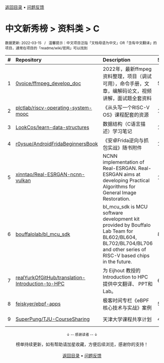 <a href="https://github.com/GrowingGit/GitHub-Chinese-Top-Charts#github中文排行榜">返回目录</a> • <a href="/content/docs/feedback.md">问题反馈</a>

# 中文新秀榜 > 资料类 > C
<sub>数据更新: 2022-03-15&nbsp;&nbsp;&nbsp;/&nbsp;&nbsp;&nbsp;温馨提示：中文项目泛指「文档母语为中文」OR「含有中文翻译」的项目，通常在项目的「readme/wiki/官网」可以找到</sub>

|#|Repository|Description|Stars|Updated|Created|
|:-|:-|:-|:-|:-|:-|
|1|[0voice/ffmpeg_develop_doc](https://github.com/0voice/ffmpeg_develop_doc)|2022年，最新ffmpeg资料整理，项目（调试可用），命令手册，文章，编解码论文，视频讲解，面试题全套资料|553|2022-01-15|2022-01-04|
|2|[plctlab/riscv-operating-system-mooc](https://github.com/plctlab/riscv-operating-system-mooc)|《从头写一个RISC-V OS》课程配套的资源|198|2022-01-27|2021-03-22|
|3|[LookCos/learn-data-structures](https://github.com/LookCos/learn-data-structures)|数据结构（C语言描述）学习笔记|173|2022-03-12|2021-10-09|
|4|[r0ysue/AndroidFridaBeginnersBook](https://github.com/r0ysue/AndroidFridaBeginnersBook)|《安卓Frida逆向与抓包实战》随书附件|171|2021-10-15|2021-04-26|
|5|[xinntao/Real-ESRGAN-ncnn-vulkan](https://github.com/xinntao/Real-ESRGAN-ncnn-vulkan)|NCNN implementation of Real-ESRGAN. Real-ESRGAN aims at developing Practical Algorithms for General Image Restoration.|134|2022-03-04|2021-07-31|
|6|[bouffalolab/bl_mcu_sdk](https://github.com/bouffalolab/bl_mcu_sdk)|bl_mcu_sdk is MCU software development kit provided by Bouffalo Lab Team for BL602/BL604, BL702/BL704/BL706 and other series of  RISC-V based chips in the future.|86|2022-03-01|2021-04-27|
|7|[realYurkOfGitHub/translation-Introduction-to-HPC](https://github.com/realYurkOfGitHub/translation-Introduction-to-HPC)|为 Eijhout 教授的Introduction to HPC提供中文翻译、 PPT和Lab。|67|2022-01-15|2021-10-18|
|8|[feiskyer/ebpf-apps](https://github.com/feiskyer/ebpf-apps)|极客时间专栏《eBPF 核心技术与实战》案例|56|2022-02-26|2021-11-01|
|9|[SuperPung/TJU-CourseSharing](https://github.com/SuperPung/TJU-CourseSharing)|天津大学课程共享计划|49|2021-12-26|2021-07-01|

<div align="center">
    <p><sub>↓ -- 感谢读者 -- ↓</sub></p>
    榜单持续更新，如有帮助请加星收藏，方便后续浏览，感谢你的支持！
</div>

<br/>

<div align="center"><a href="https://github.com/GrowingGit/GitHub-Chinese-Top-Charts#github中文排行榜">返回目录</a> • <a href="/content/docs/feedback.md">问题反馈</a></div>
